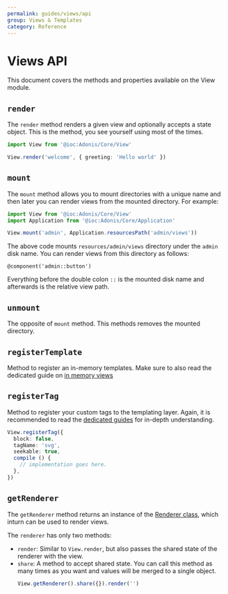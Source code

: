 ```yaml
---
permalink: guides/views/api
group: Views & Templates
category: Reference
---
```


# Views API
This document covers the methods and properties available on the View module.

## `render`
The `render` method renders a given view and optionally accepts a state object. This is the method, you see yourself using most of the times.

```ts
import View from '@ioc:Adonis/Core/View'

View.render('welcome', { greeting: 'Hello world' })
```

## `mount`
The `mount` method allows you to mount directories with a unique name and then later you can render views from the mounted directory. For example:

```ts
import View from '@ioc:Adonis/Core/View'
import Application from '@ioc:Adonis/Core/Application'

View.mount('admin', Application.resourcesPath('admin/views'))
```

The above code mounts `resources/admin/views` directory under the `admin` disk name. You can render views from this directory as follows:

```edge
@component('admin::button')
```

Everything before the double colon `::` is the mounted disk name and afterwards is the relative view path.

## `unmount`
The opposite of `mount` method. This methods removes the mounted directory.

## `registerTemplate`
Method to register an in-memory templates. Make sure to also read the dedicated guide on [in memory views](/guides/views/in-memory-views)

## `registerTag`
Method to register your custom tags to the templating layer. Again, it is recommended to read the [dedicated guides](/guides/views/creating-svg-tag) for in-depth understanding.

```ts
View.registerTag({
  block: false,
  tagName: 'svg',
  seekable: true,
  compile () {
    // implementation goes here.
  },
})
```

## `getRenderer`
The `getRenderer` method returns an instance of the [Renderer class](https://github.com/edge-js/edge/blob/develop/src/Renderer/index.ts), which inturn can be used to render views.

The `renderer` has only two methods:

- `render`: Similar to `View.render`, but also passes the shared state of the renderer with the view.
- `share`: A method to accept shared state. You can call this method as many times as you want and values will be merged to a single object.
  ```ts
  View.getRenderer().share({}).render('')
  ```
